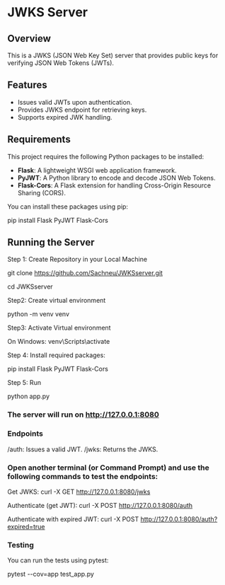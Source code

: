 # JWKS Server

## Overview

This is a JWKS (JSON Web Key Set) server that provides public keys for verifying JSON Web Tokens (JWTs).

## Features

- Issues valid JWTs upon authentication.
- Provides JWKS endpoint for retrieving keys.
- Supports expired JWK handling.

## Requirements

This project requires the following Python packages to be installed:

- **Flask**: A lightweight WSGI web application framework.
- **PyJWT**: A Python library to encode and decode JSON Web Tokens.
- **Flask-Cors**: A Flask extension for handling Cross-Origin Resource Sharing (CORS).

You can install these packages using pip:


pip install Flask PyJWT Flask-Cors


## Running the Server
Step 1:  Create Repository in your Local Machine

git clone https://github.com/Sachneu/JWKSserver.git


 cd JWKSserver

Step2: Create virtual environment

python -m venv venv


Step3: Activate Virtual environment

On Windows:   venv\Scripts\activate

Step 4: Install required packages:

pip install Flask PyJWT Flask-Cors


Step 5: Run

python app.py


### The server will run on http://127.0.0.1:8080

### Endpoints


/auth: Issues a valid JWT.
/jwks: Returns the JWKS.



### Open another terminal (or Command Prompt) and use the following commands to test the endpoints:

Get JWKS:
curl -X GET http://127.0.0.1:8080/jwks


Authenticate (get JWT):
curl -X POST http://127.0.0.1:8080/auth


Authenticate with expired JWT:
curl -X POST http://127.0.0.1:8080/auth?expired=true


### Testing
You can run the tests using pytest:

pytest --cov=app test_app.py














